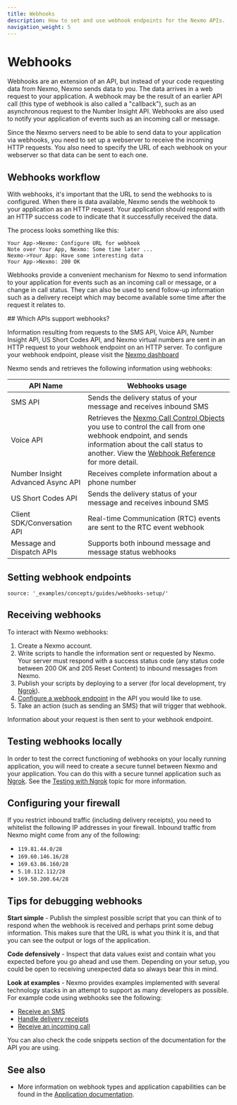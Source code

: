 ```yaml
---
title: Webhooks
description: How to set and use webhook endpoints for the Nexmo APIs.
navigation_weight: 5
---
```


# Webhooks

Webhooks are an extension of an API, but instead of your code requesting data from Nexmo, Nexmo sends data to you. The data arrives in a web request to your application. A webhook may be the result of an earlier API call (this type of webhook is also called a "callback"), such as an asynchronous request to the Number Insight API. Webhooks are also used to notify your application of events such as an incoming call or message.

Since the Nexmo servers need to be able to send data to your application via webhooks, you need to set up a webserver to receive the incoming HTTP requests. You also need to specify the URL of each webhook on your webserver so that data can be sent to each one.

## Webhooks workflow

With webhooks, it's important that the URL to send the webhooks to is configured. When there is data available, Nexmo sends the webhook to your application as an HTTP request. Your application should respond with an HTTP success code to indicate that it successfully received the data.

The process looks something like this:

```sequence_diagram
Your App->Nexmo: Configure URL for webhook
Note over Your App, Nexmo: Some time later ...
Nexmo->Your App: Have some interesting data
Your App->Nexmo: 200 OK
```

Webhooks provide a convenient mechanism for Nexmo to send information to your application for events such as an incoming call or message, or a change in call status. They can also be used to send follow-up information such as a delivery receipt which may become available some time after the request it relates to.

## Which APIs support webhooks?

Information resulting from requests to the SMS API, Voice API, Number Insight API, US Short Codes API, and Nexmo virtual numbers are sent in an HTTP request to your webhook endpoint on an HTTP server. To configure your webhook endpoint, please visit the [Nexmo dashboard](https://dashboard.nexmo.com/settings)

Nexmo sends and retrieves the following information using webhooks:

| API Name | Webhooks usage |
|-------|--------|
| SMS API | Sends the delivery status of your message and receives inbound SMS |
| Voice API | Retrieves the [Nexmo Call Control Objects](/voice/voice-api/ncco-reference) you use to control the call from one webhook endpoint, and sends information about the call status to another. View the [Webhook Reference](/voice/voice-api/webhook-reference) for more detail. |
| Number Insight Advanced Async API | Receives complete information about a phone number |
| US Short Codes API | Sends the delivery status of your message and receives inbound SMS |
| Client SDK/Conversation API| Real-time Communication (RTC) events are sent to the RTC event webhook |
| Message and Dispatch APIs | Supports both inbound message and message status webhooks |

## Setting webhook endpoints

```tabbed_content
source: '_examples/concepts/guides/webhooks-setup/'
```

## Receiving webhooks

To interact with Nexmo webhooks:

1. Create a Nexmo account.
2. Write scripts to handle the information sent or requested by Nexmo. Your server must respond with a success status code (any status code between 200 OK and 205 Reset Content) to inbound messages from Nexmo.
3. Publish your scripts by deploying to a server (for local development, try [Ngrok](https://ngrok.com/)).
4. [Configure a webhook endpoint](#setting-webhook-endpoints) in the API you would like to use.
5. Take an action (such as sending an SMS) that will trigger that webhook.

Information about your request is then sent to your webhook endpoint.

## Testing webhooks locally

In order to test the correct functioning of webhooks on your locally running application, you will need to create a secure tunnel between Nexmo and your application. You can do this with a secure tunnel application such as [Ngrok](https://ngrok.com). See the [Testing with Ngrok](/concepts/guides/testing-with-ngrok) topic for more information.

## Configuring your firewall

If you restrict inbound traffic (including delivery receipts), you need to whitelist the following IP addresses in your firewall. Inbound traffic from Nexmo might come from any of the following:

* `119.81.44.0/28`
* `169.60.146.16/28`
* `169.63.86.160/28`
* `5.10.112.112/28`
* `169.50.200.64/28`

## Tips for debugging webhooks

**Start simple** - Publish the simplest possible script that you can think of to respond when the webhook is received and perhaps print some debug information. This makes sure that the URL is what you think it is, and that you can see the output or logs of the application.

**Code defensively** - Inspect that data values exist and contain what you expected before you go ahead and use them. Depending on your setup, you could be open to receiving unexpected data so always bear this in mind.

**Look at examples** - Nexmo provides examples implemented with several technology stacks in an attempt to support as many developers as possible. For example code using webhooks see the following:

* [Receive an SMS](/messaging/sms/code-snippets/receiving-an-sms)
* [Handle delivery receipts](/messaging/sms/guides/delivery-receipts)
* [Receive an incoming call](/voice/voice-api/code-snippets/receive-an-inbound-call)

You can also check the code snippets section of the documentation for the API you are using.

## See also

* More information on webhook types and application capabilities can be found in the [Application documentation](/application/overview).
